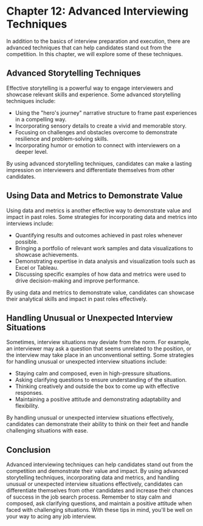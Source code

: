 Chapter 12: Advanced Interviewing Techniques
============================================

In addition to the basics of interview preparation and execution, there are advanced techniques that can help candidates stand out from the competition. In this chapter, we will explore some of these techniques.

Advanced Storytelling Techniques
--------------------------------

Effective storytelling is a powerful way to engage interviewers and showcase relevant skills and experience. Some advanced storytelling techniques include:

* Using the "hero's journey" narrative structure to frame past experiences in a compelling way.
* Incorporating sensory details to create a vivid and memorable story.
* Focusing on challenges and obstacles overcome to demonstrate resilience and problem-solving skills.
* Incorporating humor or emotion to connect with interviewers on a deeper level.

By using advanced storytelling techniques, candidates can make a lasting impression on interviewers and differentiate themselves from other candidates.

Using Data and Metrics to Demonstrate Value
-------------------------------------------

Using data and metrics is another effective way to demonstrate value and impact in past roles. Some strategies for incorporating data and metrics into interviews include:

* Quantifying results and outcomes achieved in past roles whenever possible.
* Bringing a portfolio of relevant work samples and data visualizations to showcase achievements.
* Demonstrating expertise in data analysis and visualization tools such as Excel or Tableau.
* Discussing specific examples of how data and metrics were used to drive decision-making and improve performance.

By using data and metrics to demonstrate value, candidates can showcase their analytical skills and impact in past roles effectively.

Handling Unusual or Unexpected Interview Situations
---------------------------------------------------

Sometimes, interview situations may deviate from the norm. For example, an interviewer may ask a question that seems unrelated to the position, or the interview may take place in an unconventional setting. Some strategies for handling unusual or unexpected interview situations include:

* Staying calm and composed, even in high-pressure situations.
* Asking clarifying questions to ensure understanding of the situation.
* Thinking creatively and outside the box to come up with effective responses.
* Maintaining a positive attitude and demonstrating adaptability and flexibility.

By handling unusual or unexpected interview situations effectively, candidates can demonstrate their ability to think on their feet and handle challenging situations with ease.

Conclusion
----------

Advanced interviewing techniques can help candidates stand out from the competition and demonstrate their value and impact. By using advanced storytelling techniques, incorporating data and metrics, and handling unusual or unexpected interview situations effectively, candidates can differentiate themselves from other candidates and increase their chances of success in the job search process. Remember to stay calm and composed, ask clarifying questions, and maintain a positive attitude when faced with challenging situations. With these tips in mind, you'll be well on your way to acing any job interview.
